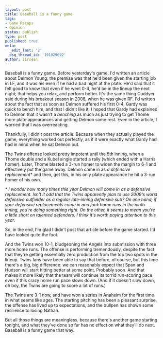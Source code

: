 ```yaml
---
layout: post
title: Baseball is a funny game
tags:
- Game Recaps
- Opinion
status: publish
type: post
published: true
meta:
  _edit_last: '2'
  dsq_thread_id: '191029692'
author: sirsean
---
```

Baseball is a funny game. Before yesterday's game, I'd written an article about Delmon Young; the premise was that he'd been given the starting job in LF, and it was his even if he had a bad night at the plate. He'd said that it felt good to know that even if he went 0-4, he'd be in the lineup the next night; that helps you relax, and perform better. It's the same thing Cuddyer said during his breakout season in 2006, when he was given RF. I'd written about the fact that as soon as Delmon suffered his first 0-4, Gardy was quick to bench him, and that I didn't like it; I hoped that Gardy had explained to Delmon that it wasn't a _benching_ as much as just trying to get Thome more plate appearances and getting Delmon some rest. Even in the article, I worried that I was overreacting.

Thankfully, I didn't post the article. Because when they actually played the game, everything worked out perfectly, as if it were exactly what Gardy had had in mind when he sat Delmon out.

The Twins offense looked pretty impotent until the 5th inning, when a Thome double and a Kubel single started a rally (which ended with a Harris homer). Later, Thome blasted a 3-run homer to widen the margin to 6-1 and effectively put the game away. Delmon came in as _a defensive replacement_* and then, get this, in his only plate appearance he hit a 3-run homer of his own.

_* I wonder how many times this year Delmon will come in as a defensive replacement. Isn't it odd that the Twins apparently plan to use 2009's worst defensive outfielder as a regular late-inning defensive sub? On one hand, if your defensive replacements come in and jack home runs in the ninth inning, you're doing something right. On the other, it seems to mean you're a little short on talented defenders. I think it's worth paying attention to this year._

So, in the end, I'm glad I didn't post that article before the game started. I'd have looked quite the fool.

And the Twins won 10-1, bludgeoning the Angels into submission with three more home runs. The offense is performing tremendously, despite the fact that they're getting essentially zero production from the top two spots in the lineup. Twins fans have been able to say that before, of course, but this time there's a big, big difference: we can reasonably expect that Span and Hudson will start hitting better at some point. Probably soon. And that makes it more likely that the team will continue its torrid run-scoring pace even if this crazy home run pace slows down. (And if it doesn't slow down, oh boy, the Twins are going to score a lot of runs.)

The Twins are 3-1 now, and have won a series in Anaheim for the first time in what seems like ages. The starting pitching has been a pleasant surprise, the offense has lived up to expectations, and the bullpen has shown some resilience to losing Nathan.

But all those things are meaningless, because there's another game starting tonight, and what they've done so far has no effect on what they'll do next. Baseball is a funny game that way.
